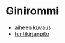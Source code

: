 # Ginirommi

 * [aiheen kuvaus](/dokumentointi/aiheenKuvausJaRakenne.md)
 * [tuntikirjanpito](/dokumentointi/tutnikirjanpito.md)
